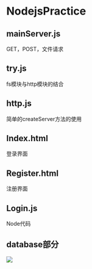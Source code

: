 # NodejsPractice
## mainServer.js<br>
GET，POST，文件请求<br>
## try.js<br>
fs模块与http模块的结合
## http.js<br>
简单的createServer方法的使用
## Index.html<br>
登录界面<br>
## Register.html<br>
注册界面<br>
## Login.js<br>
Node代码
## database部分<br>

![](https://github.com/lishundi/NodejsPractice/picture/1.png) 

      
